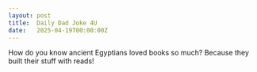 ```yaml
---
layout: post
title:  Daily Dad Joke 4U
date:   2025-04-19T00:00:00Z
---
```

How do you know ancient Egyptians loved books so much? Because they built their stuff with reads!
